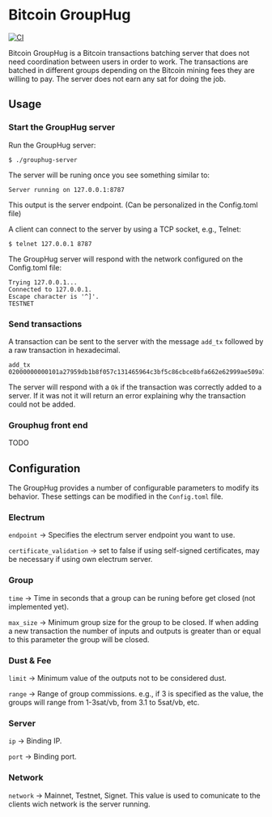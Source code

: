 # Bitcoin GroupHug

[![CI](https://github.com/polespinasa/bitcoin-grouphug/actions/workflows/ci.yml/badge.svg)](https://github.com/polespinasa/bitcoin-grouphug/actions/workflows/ci.yml)

Bitcoin GroupHug is a Bitcoin transactions batching server that does not need coordination between users in order to work.
The transactions are batched in different groups depending on the Bitcoin mining fees they are willing to pay.
The server does not earn any sat for doing the job.

## Usage

### Start the GroupHug server

Run the GroupHug server:

    $ ./grouphug-server

The server will be runing once you see something similar to:

    Server running on 127.0.0.1:8787

This output is the server endpoint. (Can be personalized in the Config.toml file)

A client can connect to the server by using a TCP socket, e.g., Telnet:

    $ telnet 127.0.0.1 8787

The GroupHug server will respond with the network configured on the Config.toml file:

    Trying 127.0.0.1...
    Connected to 127.0.0.1.
    Escape character is '^]'.
    TESTNET


### Send transactions

A transaction can be sent to the server with the message `add_tx` followed by a raw transaction in hexadecimal.

    add_tx 02000000000101a27959db1b8f057c131465964c3bf5c86cbce8bfa662e62999ae509a7688758b0100000000fdffffff01ddd2f50500000000160014887c4f5e76046e8224113a568b1f7f14945e2d230247304402207945e74b3b9b3bb95fe4440764c7e82dd633ed135bddadc8bed24e4f2f94e65e02202b639a02135fb2cd0f9a5908454caa21b24f02462e7149f805dfe0b9612788af8321024ca581679054b55c9819988af8a990fdf44d5f171ec5bc2203dd90ad33a80da500000000

The server will respond with a `Ok` if the transaction was correctly added to a server. If it was not it will return an error explaining why the transaction could not be added.


### Grouphug front end

TODO



## Configuration

The GroupHug provides a number of configurable parameters to modify its behavior. These settings can be modified in the `Config.toml` file.

### Electrum
`endpoint` -> Specifies the electrum server endpoint you want to use.

`certificate_validation` -> set to false if using self-signed certificates, may be necessary if using own electrum server.

### Group
`time` -> Time in seconds that a group can be runing before get closed (not implemented yet).

`max_size` -> Minimum group size for the group to be closed. If when adding a new transaction the number of inputs and outputs is greater than or equal to this parameter the group will be closed.


### Dust & Fee
`limit` -> Minimum value of the outputs not to be considered dust.

`range` -> Range of group commissions. e.g., if 3 is specified as the value, the groups will range from 1-3sat/vb, from 3.1 to 5sat/vb, etc.

### Server
`ip` -> Binding IP.

`port` -> Binding port.

### Network
`network` -> Mainnet, Testnet, Signet. This value is used to comunicate to the clients wich network is the server running.
